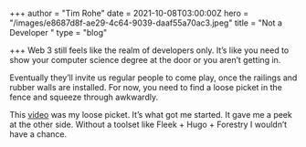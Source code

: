 +++
author = "Tim Rohe"
date = 2021-10-08T03:00:00Z
hero = "/images/e8687d8f-ae29-4c64-9039-daaf55a70ac3.jpeg"
title = "Not a Developer "
type = "blog"

+++
Web 3 still feels like the realm of developers only. It’s like you need to show your computer science degree at the door or you aren’t getting in.

Eventually they’ll invite us regular people to come play, once the railings and rubber walls are installed. For now, you need to find a loose picket in the fence and squeeze through awkwardly.

This [video](https://youtu.be/PYPb2fjNVn0) was my loose picket. It’s what got me started. It gave me a peek at the other side. Without a toolset like Fleek + Hugo + Forestry I wouldn’t have a chance.